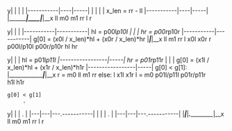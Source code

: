 y|	     |    |     |
 |-----------|----|-----|
 |	     |    |     |		x_len = rr - ll
 |-----------|----|-----|
 |___________|____|_____|__x
ll	     m0   m1   rr
 l			r

y|           |           |
 |-----------|-----------|	hl = p00l*p10l
 |           |           |      hr = p00r*p10r
 |-----------|-----------|	g[0] = (x0l / x_len)*hl + (x0r / x_len)*hr
 |___________|___________|__x
ll           m1         rr
 l    x0l         x0r    r
   p00l/p10l  p00r/p10r
      hl         hr

y|                 |     |	hl = p01l*p11l
 |-----------------|-----|	hr = p01r*p11r
 |                 |     |      g[0] = (x1l / x_len)*hl + (x1r / x_len)*h1r
 |-----------------|-----|	g[0] < g[1]:
 |_________________|_____|__x	    r = m0
ll                 m1   rr	else:
 l       x1l         x1r	    l = m0
      p01l/p11l    p01r/p11r	    
         h1l         h1r		


	g[0] < g[1]		
	     .			   
y|   |   |   .           |
 |---|---|---.-----------|
 |   |   |   .           | 
 |---|---|---.-----------|
 |___|___|___.___________|__x
ll  m0   m1             rr
 l           r
